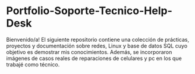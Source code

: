 # Portfolio-Soporte-Tecnico-Help-Desk
Bienvenido/a! El siguiente repositorio contiene una colección de prácticas, proyectos y documentación sobre redes, Linux y base de datos SQL cuyo objetivo es demostrar mis conocimientos. Además, se incorporaron imágenes de casos reales de reparaciones de celulares y pc en los que trabajé como técnico. 
